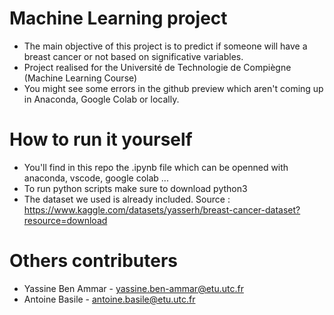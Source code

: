 # Machine Learning project 

- The main objective of this project is to predict if someone will have a breast cancer or not based on significative variables.
- Project realised for the Université de Technologie de Compiègne (Machine Learning Course)
- You might see some errors in the github preview which aren't coming up in Anaconda, Google Colab or locally. 

# How to run it yourself 

- You'll find in this repo the .ipynb file which  can be openned with anaconda, vscode, google colab ... 
- To run python scripts make sure to download python3 
- The dataset we used is already included. Source :  https://www.kaggle.com/datasets/yasserh/breast-cancer-dataset?resource=download 

# Others contributers 
- Yassine Ben Ammar - yassine.ben-ammar@etu.utc.fr
- Antoine Basile - antoine.basile@etu.utc.fr

